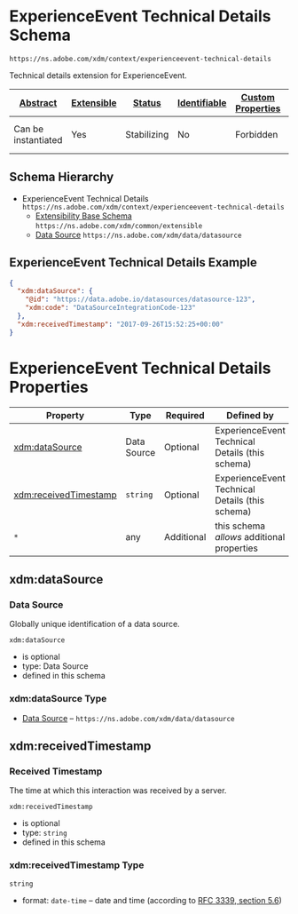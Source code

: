 
# ExperienceEvent Technical Details Schema

```
https://ns.adobe.com/xdm/context/experienceevent-technical-details
```

Technical details extension for ExperienceEvent.

| [Abstract](../../abstract.md) | [Extensible](../../extensions.md) | [Status](../../status.md) | [Identifiable](../../id.md) | [Custom Properties](../../extensions.md) | [Additional Properties](../../extensions.md) | Defined In |
|-------------------------------|-----------------------------------|---------------------------|-----------------------------|------------------------------------------|----------------------------------------------|------------|
| Can be instantiated | Yes | Stabilizing | No | Forbidden | Permitted | [context/experienceevent-technical-details.schema.json](context/experienceevent-technical-details.schema.json) |
## Schema Hierarchy

* ExperienceEvent Technical Details `https://ns.adobe.com/xdm/context/experienceevent-technical-details`
  * [Extensibility Base Schema](../common/extensible.schema.md) `https://ns.adobe.com/xdm/common/extensible`
  * [Data Source](../data/datasource.schema.md) `https://ns.adobe.com/xdm/data/datasource`


## ExperienceEvent Technical Details Example
```json
{
  "xdm:dataSource": {
    "@id": "https://data.adobe.io/datasources/datasource-123",
    "xdm:code": "DataSourceIntegrationCode-123"
  },
  "xdm:receivedTimestamp": "2017-09-26T15:52:25+00:00"
}
```

# ExperienceEvent Technical Details Properties

| Property | Type | Required | Defined by |
|----------|------|----------|------------|
| [xdm:dataSource](#xdmdatasource) | Data Source | Optional | ExperienceEvent Technical Details (this schema) |
| [xdm:receivedTimestamp](#xdmreceivedtimestamp) | `string` | Optional | ExperienceEvent Technical Details (this schema) |
| `*` | any | Additional | this schema *allows* additional properties |

## xdm:dataSource
### Data Source

Globally unique identification of a data source.

`xdm:dataSource`
* is optional
* type: Data Source
* defined in this schema

### xdm:dataSource Type


* [Data Source](../data/datasource.schema.md) – `https://ns.adobe.com/xdm/data/datasource`





## xdm:receivedTimestamp
### Received Timestamp

The time at which this interaction was received by a server.

`xdm:receivedTimestamp`
* is optional
* type: `string`
* defined in this schema

### xdm:receivedTimestamp Type


`string`
* format: `date-time` – date and time (according to [RFC 3339, section 5.6](http://tools.ietf.org/html/rfc3339))






